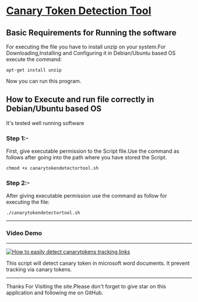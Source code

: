 <!DOCTYPE html>
<h1><u>Canary Token Detection Tool</u></h1>
<h2>Basic Requirements for Running the software</h2>
<p>For executing the file you have to install unzip on your system.For Downloading,Installing and Configuring it in Debian/Ubuntu based OS execute the command:</p>
<code>apt-get install unzip</code>
<p>Now you can run this program.</p>
<h2>How to Execute and run file correctly in Debian/Ubuntu based OS</h2>
<p>It's tested well running software</p>
<h3>Step 1:-</h3><p>First, give executable permission to the Script file.Use the command as follows after going into the path where you have stored the Script.</p>
<code>chmod +x canarytokendetectortool.sh</code>
<h3>Step 2:-</h3><p>After giving executable permission use the command as follow for executing the file:</p>
<code>./canarytokendetectortool.sh</code>
<hr>
<h3>Video Demo</h3>
<hr>
<p class="unchanged rich-diff-level-one"><a href="https://www.youtube.com/watch?v=0lc6tL-UTpo" rel="nofollow"><img src="https://camo.githubusercontent.com/a91f85e5b1409d972e9b0f0187d7cfd3e29770ac/68747470733a2f2f696d672e796f75747562652e636f6d2f76692f45705463786f41684b79492f302e6a7067" alt="How to easily detect canarytokens tracking links" data-canonical-src="https://img.youtube.com/vi/EpTcxoAhKyI/0.jpg" style="max-width:100%;"></a></p>
<p>This script will detect canary token in microsoft word documents. It prevent tracking via canary tokens.</p>
<hr>
<p>Thanks For Visiting the site.Please don't forget to give star on this application and following me on GitHub.</p>
</html>
